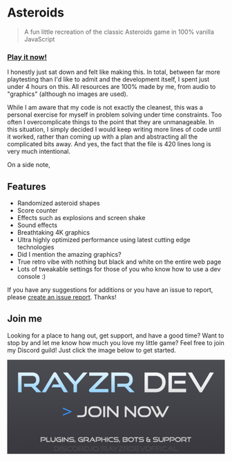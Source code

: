 # Asteroids

> A fun little recreation of the classic Asteroids game in 100% vanilla JavaScript

### [Play it now!](http://rayzr.tech/asteroids)

I honestly just sat down and felt like making this. In total, between far more playtesting than I'd like to admit and the development itself, I spent just under 4 hours on this. All resources are 100% made by me, from audio to "graphics" (although no images are used).

While I am aware that my code is not exactly the cleanest, this was a personal exercise for myself in problem solving under time constraints. Too often I overcomplicate things to the point that they are unmanageable. In this situation, I simply decided I would keep writing more lines of code until it worked, rather than coming up with a plan and abstracting all the complicated bits away. And yes, the fact that the file is 420 lines long is very much intentional.

On a side note, 

## Features

- Randomized asteroid shapes
- Score counter
- Effects such as explosions and screen shake
- Sound effects
- Breathtaking 4K graphics
- Ultra highly optimized performance using latest cutting edge technologies
- Did I mention the amazing graphics? 
- True retro vibe with nothing but black and white on the entire web page
- Lots of tweakable settings for those of you who know how to use a dev console :)

If you have any suggestions for additions or you have an issue to report, please [create an issue report](https://github.com/Rayzr522/Asteroids/issues/new). Thanks!

## Join me

Looking for a place to hang out, get support, and have a good time? Want to stop by and let me know how much you love my little game? Feel free to join my Discord guild! Just click the image below to get started.

[![Discord Badge](https://github.com/Rayzr522/ProjectResources/raw/master/RayzrDev/badge-small.png)](https://discord.io/rayzrdevofficial)